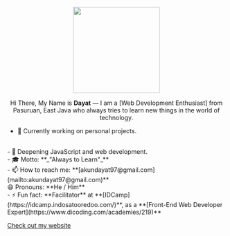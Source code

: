 <p align="center">
<img src="https://lh3.googleusercontent.com/d/1QlUM9cQnOO5nKqZSZHEi4KpsdXWktgvG" width="200"/>
</p>

<p align="center"> Hi There, My Name is <strong>Dayat</strong> — I am a [Web Development Enthusiast] from Pasuruan, East Java who always tries to learn new things in the world of technology.
</p>

- 🔭 Currently working on personal projects.
<br/>
- 🌱 Deepening JavaScript and web development.
<br/>
- 🎓 Motto: **_"Always to Learn"_**
<br/>
- 📫 How to reach me: **[akundayat97@gmail.com](mailto:akundayat97@gmail.com)**
<br/>
😄 Pronouns: **He / Him**
<br/>
- ⚡ Fun fact: **Facilitator** at **[IDCamp](https://idcamp.indosatooredoo.com/)**, as a **[Front-End Web Developer Expert](https://www.dicoding.com/academies/219)**

[Check out my website](https://profdayat.my.id/)
